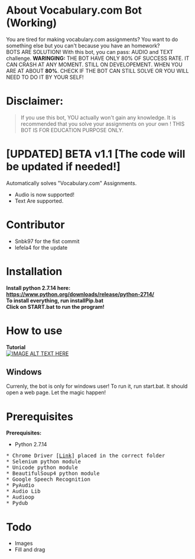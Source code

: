 # About Vocabulary.com Bot (Working)
You are tired for making vocabulary.com assignments? You want to do something else but you can't because you have an homework? 
<br>BOTS ARE SOLUTION! With this bot, you can pass: AUDIO and TEXT challenge. **WARINGING:** THE BOT HAVE ONLY 80% OF SUCCESS RATE. IT CAN CRASH AT ANY MOMENT. STILL ON DEVELOPEMENT. WHEN YOU ARE AT ABOUT **80%**. CHECK IF THE BOT CAN STILL SOLVE OR YOU WILL NEED TO DO IT BY YOUR SELF!

# Disclaimer:
> If you use this bot, YOU actually won't gain any knowledge. It is recommended that you solve your assignments on your own ! THIS BOT IS FOR EDUCATION PURPOSE ONLY. 

# [UPDATED] BETA v1.1 [The code will be updated if needed!]

Automatically solves "Vocabulary.com" Assignments.
* Audio is now supported!
* Text
Are supported.

# Contributor
* Snbk97 for the fist commit
* lefela4 for the update

# Installation
**Install python 2.7.14 here: https://www.python.org/downloads/release/python-2714/**
<br>**To install everything, run installPip.bat**
<br>**Click on START.bat to run the program!**

# How to use
**Tutorial**
<br> [![IMAGE ALT TEXT HERE](https://img.youtube.com/vi/55d9t8HysOU/0.jpg)](https://www.youtube.com/watch?v=55d9t8HysOU&feature=youtu.be)

## Windows
Currenly, the bot is only for windows user!
To run it, run start.bat. It should open a web page.
Let the magic happen!

# Prerequisites

<b>Prerequisites:</b>
* Python 2.7.14
<pre>
* Chrome Driver [<a href="https://sites.google.com/a/chromium.org/chromedriver/">Link</a>] placed in the correct folder
* Selenium python module
* Unicode python module
* BeautifulSoup4 python module
* Google Speech Recognition
* PyAudio
* Audio Lib
* Audioop
* Pydub
</pre>

# Todo
* Images
* Fill and drag
